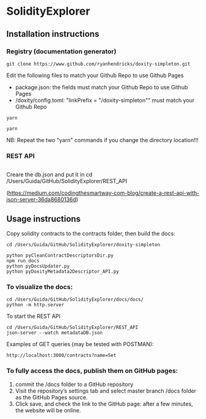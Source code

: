 # SolidityExplorer


## Installation instructions


### Registry (documentation generator)

```cd /Users/Guida/GitHub/
git clone https://www.github.com/ryanhendricks/doxity-simpleton.git
```

Edit the following files to match your Github Repo to use Github Pages

- package.json: the fields must match your Github Repo to use Github Pages
- /doxity/config.toml: "linkPrefix = "/doxity-simpleton"" must match your Github Repo


```cd /Users/Guida/GitHub/doxity-simpleton/doxity
yarn
```

```cd /Users/Guida/GitHub/doxity-simpleton
yarn
```

NB: Repeat the two "yarn" commands if you change the directory location!!!



### REST API

```npm install -g json-server
```
Creare the db.json and put it in cd /Users/Guida/GitHub/SolidityExplorer/REST_API

(https://medium.com/codingthesmartway-com-blog/create-a-rest-api-with-json-server-36da8680136d)



## Usage instructions


Copy solidity contracts to the contracts folder, then build the docs:

```
cd /Users/Guida/GitHub/SolidityExplorer/doxity-simpleton

python pyCleanContractDescriptorsDir.py
npm run docs
python pyDocsUpdater.py
python pyDoxityMetadata2Descriptor_API.py
```


### To visualize the docs:

```
cd /Users/Guida/GitHub/SolidityExplorer/docs/docs/
python -m http.server
```

To start the REST API

```
cd /Users/Guida/GitHub/SolidityExplorer/REST_API
json-server --watch metadataDB.json
```

Examples of GET queries (may be tested with POSTMAN):
```http://localhost:3000/contracts?contract_type=generic_contract
http://localhost:3000/contracts?name=Set
```

### To fully access the docs, publish them on GitHub pages:

1) commit the /docs folder to a GitHub repository
2) Visit the repository’s settings tab and select master branch /docs folder as the GitHub Pages source. 
3) Click save, and check the link to the GitHub page: after a few minutes, the website will be online.




